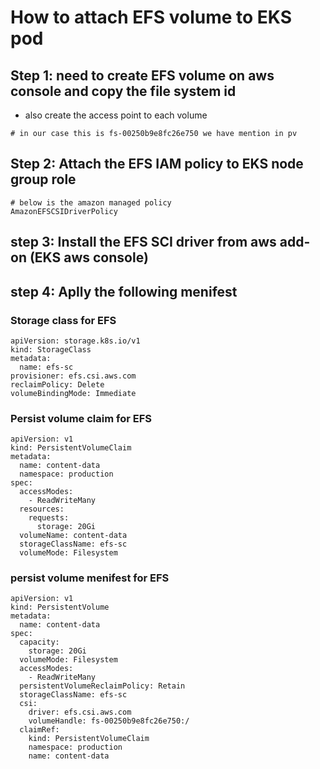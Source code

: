 # How to attach EFS volume to EKS pod 

## Step 1: need to create EFS volume on aws console and copy the file system id
  - also create the access point to each volume
```t
# in our case this is fs-00250b9e8fc26e750 we have mention in pv

```
## Step 2: Attach the EFS IAM policy to EKS node group role
```
# below is the amazon managed policy
AmazonEFSCSIDriverPolicy
```
## step 3: Install the EFS SCI driver from aws add-on (EKS aws console)

## step 4: Aplly the following menifest

### Storage class for EFS
```
apiVersion: storage.k8s.io/v1
kind: StorageClass
metadata:
  name: efs-sc
provisioner: efs.csi.aws.com
reclaimPolicy: Delete
volumeBindingMode: Immediate

```

### Persist volume claim for EFS
```
apiVersion: v1
kind: PersistentVolumeClaim
metadata:
  name: content-data
  namespace: production
spec:
  accessModes:
    - ReadWriteMany
  resources:
    requests:
      storage: 20Gi
  volumeName: content-data
  storageClassName: efs-sc
  volumeMode: Filesystem

```

### persist volume menifest for EFS

```
apiVersion: v1
kind: PersistentVolume
metadata:
  name: content-data
spec:
  capacity:
    storage: 20Gi
  volumeMode: Filesystem
  accessModes:
    - ReadWriteMany
  persistentVolumeReclaimPolicy: Retain
  storageClassName: efs-sc
  csi:
    driver: efs.csi.aws.com
    volumeHandle: fs-00250b9e8fc26e750:/
  claimRef:
    kind: PersistentVolumeClaim
    namespace: production
    name: content-data
```
